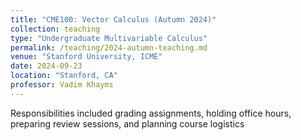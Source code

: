 ```yaml
---
title: "CME100: Vector Calculus (Autumn 2024)"
collection: teaching
type: "Undergraduate Multivariable Calculus"
permalink: /teaching/2024-autumn-teaching.md
venue: "Stanford University, ICME"
date: 2024-09-23
location: "Stanford, CA"
professor: Vadim Khayms
---
```


Responsibilities included grading assignments, holding office hours, preparing review sessions, and planning course logistics

